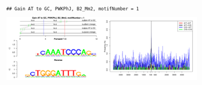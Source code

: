 

```
## Gain AT to GC, PWKPhJ, B2_Mm2, motifNumber = 1
```

![plot of chunk motifPValues](figure/motifPValues-1.png)
  
